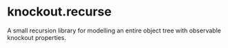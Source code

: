 knockout.recurse
================

A small recursion library for modelling an entire object tree with observable knockout properties.
